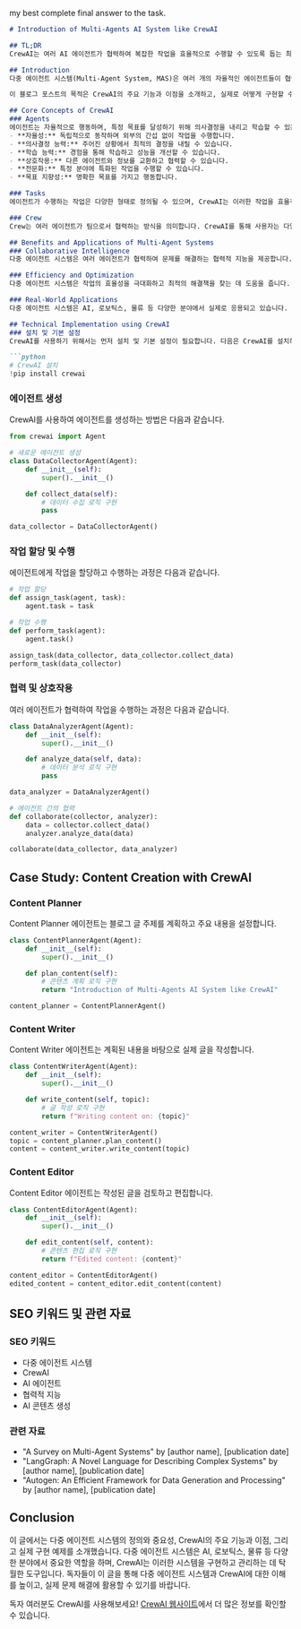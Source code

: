 my best complete final answer to the task.

```markdown
# Introduction of Multi-Agents AI System like CrewAI

## TL;DR
CrewAI는 여러 AI 에이전트가 협력하여 복잡한 작업을 효율적으로 수행할 수 있도록 돕는 최첨단 프레임워크입니다. 이 글에서는 다중 에이전트 시스템(MAS)의 정의와 중요성, CrewAI의 기능과 이점, 그리고 실제 구현 예제를 소개합니다. 또한, 블로그 글의 가시성을 높이기 위해 SEO 키워드와 관련 자료도 제시합니다.

## Introduction
다중 에이전트 시스템(Multi-Agent System, MAS)은 여러 개의 자율적인 에이전트들이 협력하여 복잡한 문제를 해결하는 시스템을 의미합니다. 이러한 시스템은 AI, 로보틱스, 물류 등 다양한 분야에서 중요한 역할을 하고 있으며, 각 에이전트는 특정 작업을 수행하고 상호작용할 수 있는 능력을 갖추고 있습니다. CrewAI는 이러한 다중 에이전트 시스템을 구현하고 관리할 수 있도록 돕는 강력한 프레임워크로, 사용자의 작업 흐름을 자동화하고 최적화하는 데 중점을 두고 있습니다.

이 블로그 포스트의 목적은 CrewAI의 주요 기능과 이점을 소개하고, 실제로 어떻게 구현할 수 있는지 설명하는 것입니다. 이를 통해 독자들이 다중 에이전트 시스템에 대한 이해를 높이고, CrewAI를 활용하여 실질적인 문제를 해결할 수 있는 방법을 배우게 될 것입니다.

## Core Concepts of CrewAI
### Agents
에이전트는 자율적으로 행동하며, 특정 목표를 달성하기 위해 의사결정을 내리고 학습할 수 있는 능력을 가진 개체입니다. CrewAI의 에이전트는 다음과 같은 특성을 갖추고 있습니다:
- **자율성:** 독립적으로 동작하며 외부의 간섭 없이 작업을 수행합니다.
- **의사결정 능력:** 주어진 상황에서 최적의 결정을 내릴 수 있습니다.
- **학습 능력:** 경험을 통해 학습하고 성능을 개선할 수 있습니다.
- **상호작용:** 다른 에이전트와 정보를 교환하고 협력할 수 있습니다.
- **전문화:** 특정 분야에 특화된 작업을 수행할 수 있습니다.
- **목표 지향성:** 명확한 목표를 가지고 행동합니다.

### Tasks
에이전트가 수행하는 작업은 다양한 형태로 정의될 수 있으며, CrewAI는 이러한 작업을 효율적으로 관리하고 할당할 수 있는 기능을 제공합니다. 예를 들어, 데이터 수집, 분석, 보고서 생성 등의 작업을 에이전트에게 할당할 수 있습니다.

### Crew
Crew는 여러 에이전트가 팀으로서 협력하는 방식을 의미합니다. CrewAI를 통해 사용자는 다양한 에이전트를 구성하여 복잡한 작업을 효과적으로 분담하고 수행할 수 있습니다. 각 에이전트는 자신의 역할을 수행하면서 전체 팀의 목표 달성을 위해 협력합니다.

## Benefits and Applications of Multi-Agent Systems
### Collaborative Intelligence
다중 에이전트 시스템은 여러 에이전트가 협력하여 문제를 해결하는 협력적 지능을 제공합니다. 이를 통해 단일 에이전트로는 해결할 수 없는 복잡한 문제를 효율적으로 처리할 수 있습니다.

### Efficiency and Optimization
다중 에이전트 시스템은 작업의 효율성을 극대화하고 최적의 해결책을 찾는 데 도움을 줍니다. 각 에이전트는 자신의 전문 분야에서 최적의 성능을 발휘하며, 전체 시스템의 성능을 향상시킵니다.

### Real-World Applications
다중 에이전트 시스템은 AI, 로보틱스, 물류 등 다양한 분야에서 실제로 응용되고 있습니다. 예를 들어, 물류 관리 시스템에서는 여러 에이전트가 협력하여 상품의 이동 경로를 최적화하고, 로봇 공학에서는 여러 로봇이 협력하여 복잡한 작업을 수행합니다.

## Technical Implementation using CrewAI
### 설치 및 기본 설정
CrewAI를 사용하기 위해서는 먼저 설치 및 기본 설정이 필요합니다. 다음은 CrewAI를 설치하는 방법입니다.

```python
# CrewAI 설치
!pip install crewai
```

### 에이전트 생성
CrewAI를 사용하여 에이전트를 생성하는 방법은 다음과 같습니다.

```python
from crewai import Agent

# 새로운 에이전트 생성
class DataCollectorAgent(Agent):
    def __init__(self):
        super().__init__()

    def collect_data(self):
        # 데이터 수집 로직 구현
        pass

data_collector = DataCollectorAgent()
```

### 작업 할당 및 수행
에이전트에게 작업을 할당하고 수행하는 과정은 다음과 같습니다.

```python
# 작업 할당
def assign_task(agent, task):
    agent.task = task

# 작업 수행
def perform_task(agent):
    agent.task()

assign_task(data_collector, data_collector.collect_data)
perform_task(data_collector)
```

### 협력 및 상호작용
여러 에이전트가 협력하여 작업을 수행하는 과정은 다음과 같습니다.

```python
class DataAnalyzerAgent(Agent):
    def __init__(self):
        super().__init__()

    def analyze_data(self, data):
        # 데이터 분석 로직 구현
        pass

data_analyzer = DataAnalyzerAgent()

# 에이전트 간의 협력
def collaborate(collector, analyzer):
    data = collector.collect_data()
    analyzer.analyze_data(data)

collaborate(data_collector, data_analyzer)
```

## Case Study: Content Creation with CrewAI
### Content Planner
Content Planner 에이전트는 블로그 글 주제를 계획하고 주요 내용을 설정합니다.

```python
class ContentPlannerAgent(Agent):
    def __init__(self):
        super().__init__()

    def plan_content(self):
        # 콘텐츠 계획 로직 구현
        return "Introduction of Multi-Agents AI System like CrewAI"

content_planner = ContentPlannerAgent()
```

### Content Writer
Content Writer 에이전트는 계획된 내용을 바탕으로 실제 글을 작성합니다.

```python
class ContentWriterAgent(Agent):
    def __init__(self):
        super().__init__()

    def write_content(self, topic):
        # 글 작성 로직 구현
        return f"Writing content on: {topic}"

content_writer = ContentWriterAgent()
topic = content_planner.plan_content()
content = content_writer.write_content(topic)
```

### Content Editor
Content Editor 에이전트는 작성된 글을 검토하고 편집합니다.

```python
class ContentEditorAgent(Agent):
    def __init__(self):
        super().__init__()

    def edit_content(self, content):
        # 콘텐츠 편집 로직 구현
        return f"Edited content: {content}"

content_editor = ContentEditorAgent()
edited_content = content_editor.edit_content(content)
```

## SEO 키워드 및 관련 자료
### SEO 키워드
- 다중 에이전트 시스템
- CrewAI
- AI 에이전트
- 협력적 지능
- AI 콘텐츠 생성

### 관련 자료
- "A Survey on Multi-Agent Systems" by [author name], [publication date]
- "LangGraph: A Novel Language for Describing Complex Systems" by [author name], [publication date]
- "Autogen: An Efficient Framework for Data Generation and Processing" by [author name], [publication date]

## Conclusion
이 글에서는 다중 에이전트 시스템의 정의와 중요성, CrewAI의 주요 기능과 이점, 그리고 실제 구현 예제를 소개했습니다. 다중 에이전트 시스템은 AI, 로보틱스, 물류 등 다양한 분야에서 중요한 역할을 하며, CrewAI는 이러한 시스템을 구현하고 관리하는 데 탁월한 도구입니다. 독자들이 이 글을 통해 다중 에이전트 시스템과 CrewAI에 대한 이해를 높이고, 실제 문제 해결에 활용할 수 있기를 바랍니다.

독자 여러분도 CrewAI를 사용해보세요! [CrewAI 웹사이트](https://www.crewai.com/)에서 더 많은 정보를 확인할 수 있습니다.
```